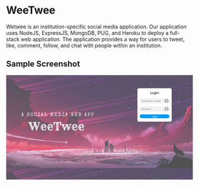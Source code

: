 # WeeTwee
Wetwee is an institution-specific social media application. Our application uses NodeJS, ExpressJS, MongoDB, PUG, and Heroku to deploy a full-stack web application. The application provides a way for users to tweet, like, comment, follow, and chat with people within an institution.

## Sample Screenshot
![image](https://github.com/Soul-Snatcher/WeeTwee/blob/master/login.jpg)

